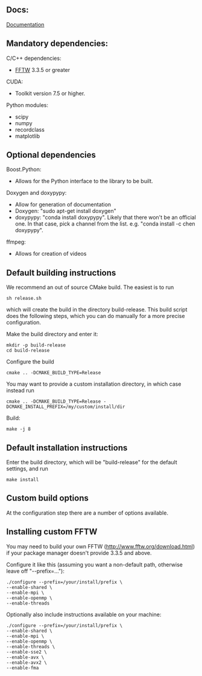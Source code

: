 Docs:
-----
[Documentation](https://mmalahe.com/hpp/doc)

Mandatory dependencies:
-----------------------
C/C++ dependencies:
- [FFTW](http://www.fftw.org/download.html) 3.3.5 or greater

CUDA:
- Toolkit version 7.5 or higher.

Python modules:
- scipy
- numpy
- recordclass
- matplotlib

Optional dependencies
---------------------

Boost.Python:
- Allows for the Python interface to the library to be built.

Doxygen and doxypypy:
- Allow for generation of documentation
- Doxygen: "sudo apt-get install doxygen"
- doxypypy: "conda install doxypypy". Likely that there won't be an official one. In that case, pick a channel from the list. e.g. "conda install -c chen doxypypy".

ffmpeg:
- Allows for creation of videos

Default building instructions
-----------------------------
We recommend an out of source CMake build. The easiest is to run
~~~~
sh release.sh
~~~~
which will create the build in the directory build-release. This build script does the following steps, which you can do manually for a more precise configuration.

Make the build directory and enter it:
~~~~
mkdir -p build-release
cd build-release
~~~~

Configure the build
~~~~
cmake .. -DCMAKE_BUILD_TYPE=Release
~~~~
You may want to provide a custom installation directory, in which case instead run
~~~~
cmake .. -DCMAKE_BUILD_TYPE=Release -DCMAKE_INSTALL_PREFIX=/my/custom/install/dir
~~~~

Build:
~~~~
make -j 8
~~~~

Default installation instructions
---------------------------------
Enter the build directory, which will be "build-release" for the default settings, and run
~~~~
make install
~~~~

Custom build options
--------------------
At the configuration step there are a number of options available.

Installing custom FFTW
----------------------
You may need to build your own FFTW (http://www.fftw.org/download.html) if your package manager doesn't provide 3.3.5 and above.

Configure it like this (assuming you want a non-default path, otherwise leave off "--prefix=..."):
~~~~
./configure --prefix=/your/install/prefix \
--enable-shared \
--enable-mpi \
--enable-openmp \
--enable-threads
~~~~
Optionally also include instructions available on your machine:
~~~~
./configure --prefix=/your/install/prefix \
--enable-shared \
--enable-mpi \
--enable-openmp \
--enable-threads \
--enable-sse2 \
--enable-avx \
--enable-avx2 \
--enable-fma
~~~~


